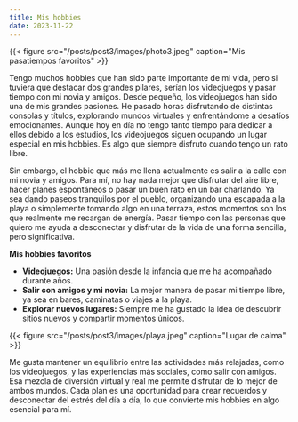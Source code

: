 ```yaml
---
title: Mis hobbies
date: 2023-11-22
---
```


{{< figure src="/posts/post3/images/photo3.jpeg" caption="Mis pasatiempos favoritos" >}}

Tengo muchos hobbies que han sido parte importante de mi vida, pero si tuviera que destacar dos grandes pilares, serían los videojuegos y pasar tiempo con mi novia y amigos. Desde pequeño, los videojuegos han sido una de mis grandes pasiones. He pasado horas disfrutando de distintas consolas y títulos, explorando mundos virtuales y enfrentándome a desafíos emocionantes. Aunque hoy en día no tengo tanto tiempo para dedicar a ellos debido a los estudios, los videojuegos siguen ocupando un lugar especial en mis hobbies. Es algo que siempre disfruto cuando tengo un rato libre.

Sin embargo, el hobbie que más me llena actualmente es salir a la calle con mi novia y amigos. Para mí, no hay nada mejor que disfrutar del aire libre, hacer planes espontáneos o pasar un buen rato en un bar charlando. Ya sea dando paseos tranquilos por el pueblo, organizando una escapada a la playa o simplemente tomando algo en una terraza, estos momentos son los que realmente me recargan de energía. Pasar tiempo con las personas que quiero me ayuda a desconectar y disfrutar de la vida de una forma sencilla, pero significativa.

**Mis hobbies favoritos**
- **Videojuegos:** Una pasión desde la infancia que me ha acompañado durante años.
- **Salir con amigos y mi novia:** La mejor manera de pasar mi tiempo libre, ya sea en bares, caminatas o viajes a la playa.
- **Explorar nuevos lugares:** Siempre me ha gustado la idea de descubrir sitios nuevos y compartir momentos únicos.

{{< figure src="/posts/post3/images/playa.jpeg" caption="Lugar de calma" >}}

Me gusta mantener un equilibrio entre las actividades más relajadas, como los videojuegos, y las experiencias más sociales, como salir con amigos. Esa mezcla de diversión virtual y real me permite disfrutar de lo mejor de ambos mundos. Cada plan es una oportunidad para crear recuerdos y desconectar del estrés del día a día, lo que convierte mis hobbies en algo esencial para mí.